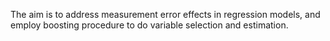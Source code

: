 The aim is to address measurement error effects in regression models, and employ boosting procedure to do variable selection and estimation.